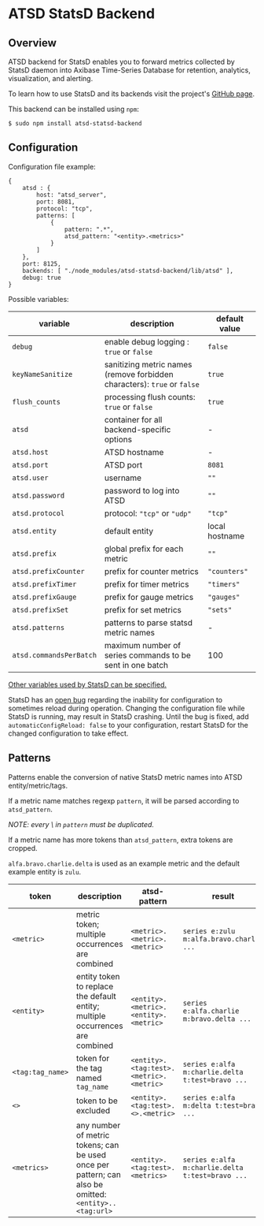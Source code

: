  ATSD StatsD Backend
=====================

 Overview
----------

ATSD backend for StatsD enables you to forward metrics collected by StatsD daemon into Axibase Time-Series Database for retention, analytics, visualization, and alerting.

To learn how to use StatsD and its backends visit the project's [GitHub page](https://github.com/etsy/statsd).

This backend can be installed using ```npm```:

```
$ sudo npm install atsd-statsd-backend
```

 Configuration
--------

Configuration file example:

```
{
    atsd : {
        host: "atsd_server",
        port: 8081,
        protocol: "tcp",
        patterns: [
            {
                pattern: ".*",
                atsd_pattern: "<entity>.<metrics>"
            }
        ]
    },
    port: 8125,
    backends: [ "./node_modules/atsd-statsd-backend/lib/atsd" ],
    debug: true
}
```

Possible variables:

 variable                | description                                                                       | default value
-------------------------|-----------------------------------------------------------------------------------|----------------
 `debug`                 | enable debug logging : `true` or `false`                                          | `false`
 `keyNameSanitize`       | sanitizing metric names  (remove forbidden characters): `true` or `false`         | `true`
 `flush_counts`          | processing flush counts: `true` or `false`                                        | `true`
 `atsd`                  | container for all backend-specific options                                        | -
 `atsd.host`             | ATSD hostname                                                                     | -
 `atsd.port`             | ATSD port                                                                         | `8081`
 `atsd.user`             | username                                                                          | `""`
 `atsd.password`         | password to log into ATSD                                                         | `""`
 `atsd.protocol`         | protocol: `"tcp"` or `"udp"`                                                      | `"tcp"`
 `atsd.entity`           | default entity                                                                    | local hostname
 `atsd.prefix`           | global prefix for each metric                                                     | `""`
 `atsd.prefixCounter`    | prefix for counter metrics                                                        | `"counters"`
 `atsd.prefixTimer`      | prefix for timer metrics                                                          | `"timers"`
 `atsd.prefixGauge`      | prefix for gauge metrics                                                          | `"gauges"`
 `atsd.prefixSet`        | prefix for set metrics                                                            | `"sets"`
 `atsd.patterns`         | patterns to parse statsd metric names                                             | -
 `atsd.commandsPerBatch` | maximum number of series commands to be sent in one batch                         | 100

[Other variables used by StatsD can be specified.](https://github.com/etsy/statsd/blob/master/exampleConfig.js)

StatsD has an [open bug](https://github.com/etsy/statsd/issues/462) regarding the inability for configuration to sometimes reload during operation. Changing the configuration file while StatsD is running, may result in StatsD crashing. Until the bug is fixed, add `automaticConfigReload: false` to your configuration, restart StatsD for the changed configuration to take effect.

 Patterns
----------

Patterns enable the conversion of native StatsD metric names into ATSD entity/metric/tags.

If a metric name matches regexp `pattern`, it will be parsed according to `atsd_pattern`.

*NOTE: every \ in `pattern` must be duplicated.*

If a metric name has more tokens than `atsd_pattern`, extra tokens are cropped.

`alfa.bravo.charlie.delta` is used as an example metric and the default example entity is `zulu`.

 token            | description                                                                                           | atsd-pattern                            | result
------------------|-------------------------------------------------------------------------------------------------------|-----------------------------------------|--------------------------------------------------
 `<metric>`       | metric token; multiple occurrences are combined                                                       | `<metric>.<metric>.<metric>`            | `series e:zulu m:alfa.bravo.charlie ...`
 `<entity>`       | entity token to replace the default entity; multiple occurrences are combined                         | `<entity>.<metric>.<entity>.<metric>`   | `series e:alfa.charlie m:bravo.delta ...`
 `<tag:tag_name>` | token for the tag named `tag_name`                                                                    | `<entity>.<tag:test>.<metric>.<metric>` | `series e:alfa m:charlie.delta t:test=bravo ...`
 `<>`             | token to be excluded                                                                                  | `<entity>.<tag:test>.<>.<metric>`       | `series e:alfa m:delta t:test=bravo ...`
 `<metrics>`      | any number of metric tokens; can be used once per pattern; can also be omitted: `<entity>..<tag:url>` | `<entity>.<tag:test>.<metrics>`         | `series e:alfa m:charlie.delta t:test=bravo ...`
